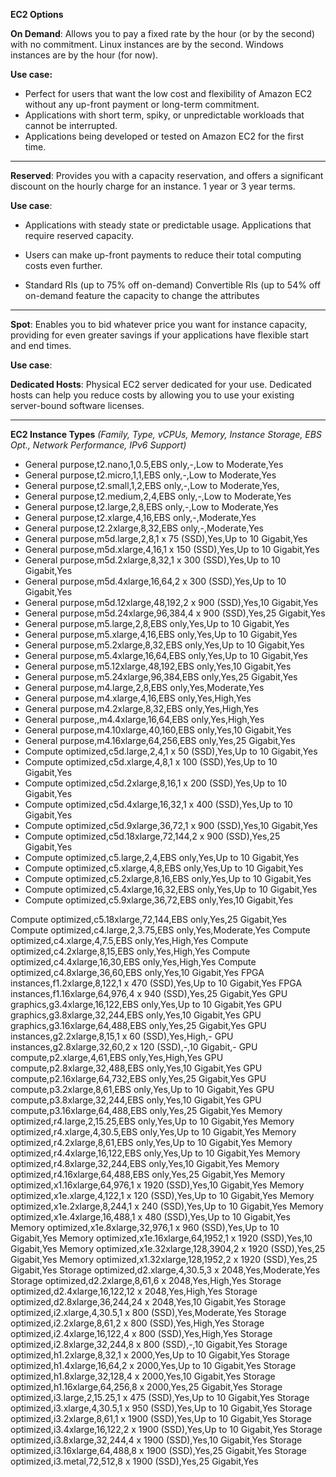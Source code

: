 **EC2 Options**

**On Demand**: Allows you to pay a fixed rate by the hour (or by the second) with no commitment. Linux instances are by the second. Windows instances are by the hour (for now).

**Use case:** 

 - Perfect for users that want the low cost and flexibility of Amazon
   EC2 without any up-front payment or long-term commitment.
 - Applications with short term, spiky, or unpredictable workloads that
   cannot be interrupted.
 - Applications being developed or tested on Amazon EC2 for the first
   time.

---

**Reserved**: Provides you with a capacity reservation, and offers a significant discount on the hourly charge for an instance. 1 year or 3 year terms.

**Use case**: 

 - Applications with steady state or predictable usage. Applications
   that require reserved capacity.

 - Users can make up-front payments to reduce their total computing
   costs even further.

 - Standard RIs (up to 75% off on-demand) Convertible RIs (up to 54% off
   on-demand feature the capacity to change the attributes

---

**Spot**: Enables you to bid whatever price you want for instance capacity, providing for even greater savings if your applications have flexible start and end times.

**Use case**:

**Dedicated Hosts**: Physical EC2 server dedicated for your use. Dedicated hosts can help you reduce costs by allowing you to use your existing server-bound software licenses.

---
**EC2 Instance Types**
*(Family, Type, vCPUs, Memory, Instance Storage, EBS Opt., Network Performance, IPv6 Support)*

 - General purpose,t2.nano,1,0.5,EBS only,-,Low to Moderate,Yes
 - General purpose,t2.micro,1,1,EBS only,-,Low to Moderate,Yes
 - General purpose,t2.small,1,2,EBS only,-,Low to Moderate,Yes,
 - General purpose,t2.medium,2,4,EBS only,-,Low to Moderate,Yes
 - General purpose,t2.large,2,8,EBS only,-,Low to Moderate,Yes
 - General purpose,t2.xlarge,4,16,EBS only,-,Moderate,Yes
 - General purpose,t2.2xlarge,8,32,EBS only,-,Moderate,Yes
 - General purpose,m5d.large,2,8,1 x 75 (SSD),Yes,Up to 10 Gigabit,Yes
 - General purpose,m5d.xlarge,4,16,1 x 150 (SSD),Yes,Up to 10
   Gigabit,Yes
 - General purpose,m5d.2xlarge,8,32,1 x 300 (SSD),Yes,Up to 10
   Gigabit,Yes
 - General purpose,m5d.4xlarge,16,64,2 x 300 (SSD),Yes,Up to 10
   Gigabit,Yes
 - General purpose,m5d.12xlarge,48,192,2 x 900 (SSD),Yes,10 Gigabit,Yes
 - General purpose,m5d.24xlarge,96,384,4 x 900 (SSD),Yes,25 Gigabit,Yes
 - General purpose,m5.large,2,8,EBS only,Yes,Up to 10 Gigabit,Yes
 - General purpose,m5.xlarge,4,16,EBS only,Yes,Up to 10 Gigabit,Yes
 - General purpose,m5.2xlarge,8,32,EBS only,Yes,Up to 10 Gigabit,Yes
 - General purpose,m5.4xlarge,16,64,EBS only,Yes,Up to 10 Gigabit,Yes
 - General purpose,m5.12xlarge,48,192,EBS only,Yes,10 Gigabit,Yes
 - General purpose,m5.24xlarge,96,384,EBS only,Yes,25 Gigabit,Yes
 - General purpose,m4.large,2,8,EBS only,Yes,Moderate,Yes
 - General purpose,m4.xlarge,4,16,EBS only,Yes,High,Yes
 - General purpose,m4.2xlarge,8,32,EBS only,Yes,High,Yes
 - General purpose,,m4.4xlarge,16,64,EBS only,Yes,High,Yes
 - General purpose,m4.10xlarge,40,160,EBS only,Yes,10 Gigabit,Yes
 - General purpose,m4.16xlarge,64,256,EBS only,Yes,25 Gigabit,Yes
 - Compute optimized,c5d.large,2,4,1 x 50 (SSD),Yes,Up to 10 Gigabit,Yes
 - Compute optimized,c5d.xlarge,4,8,1 x 100 (SSD),Yes,Up to 10
   Gigabit,Yes
 - Compute optimized,c5d.2xlarge,8,16,1 x 200 (SSD),Yes,Up to 10
   Gigabit,Yes
 - Compute optimized,c5d.4xlarge,16,32,1 x 400 (SSD),Yes,Up to 10
   Gigabit,Yes
 - Compute optimized,c5d.9xlarge,36,72,1 x 900 (SSD),Yes,10 Gigabit,Yes
 - Compute optimized,c5d.18xlarge,72,144,2 x 900 (SSD),Yes,25
   Gigabit,Yes
 - Compute optimized,c5.large,2,4,EBS only,Yes,Up to 10 Gigabit,Yes
 - Compute optimized,c5.xlarge,4,8,EBS only,Yes,Up to 10 Gigabit,Yes
 - Compute optimized,c5.2xlarge,8,16,EBS only,Yes,Up to 10 Gigabit,Yes
 - Compute optimized,c5.4xlarge,16,32,EBS only,Yes,Up to 10 Gigabit,Yes
 - Compute optimized,c5.9xlarge,36,72,EBS only,Yes,10 Gigabit,Yes

Compute optimized,c5.18xlarge,72,144,EBS only,Yes,25 Gigabit,Yes
Compute optimized,c4.large,2,3.75,EBS only,Yes,Moderate,Yes
Compute optimized,c4.xlarge,4,7.5,EBS only,Yes,High,Yes
Compute optimized,c4.2xlarge,8,15,EBS only,Yes,High,Yes
Compute optimized,c4.4xlarge,16,30,EBS only,Yes,High,Yes
Compute optimized,c4.8xlarge,36,60,EBS only,Yes,10 Gigabit,Yes
FPGA instances,f1.2xlarge,8,122,1 x 470 (SSD),Yes,Up to 10 Gigabit,Yes
FPGA instances,f1.16xlarge,64,976,4 x 940 (SSD),Yes,25 Gigabit,Yes
GPU graphics,g3.4xlarge,16,122,EBS only,Yes,Up to 10 Gigabit,Yes
GPU graphics,g3.8xlarge,32,244,EBS only,Yes,10 Gigabit,Yes
GPU graphics,g3.16xlarge,64,488,EBS only,Yes,25 Gigabit,Yes
GPU instances,g2.2xlarge,8,15,1 x 60 (SSD),Yes,High,-
GPU instances,g2.8xlarge,32,60,2 x 120 (SSD),-,10 Gigabit,-
GPU compute,p2.xlarge,4,61,EBS only,Yes,High,Yes
GPU compute,p2.8xlarge,32,488,EBS only,Yes,10 Gigabit,Yes
GPU compute,p2.16xlarge,64,732,EBS only,Yes,25 Gigabit,Yes
GPU compute,p3.2xlarge,8,61,EBS only,Yes,Up to 10 Gigabit,Yes
GPU compute,p3.8xlarge,32,244,EBS only,Yes,10 Gigabit,Yes
GPU compute,p3.16xlarge,64,488,EBS only,Yes,25 Gigabit,Yes
Memory optimized,r4.large,2,15.25,EBS only,Yes,Up to 10 Gigabit,Yes
Memory optimized,r4.xlarge,4,30.5,EBS only,Yes,Up to 10 Gigabit,Yes
Memory optimized,r4.2xlarge,8,61,EBS only,Yes,Up to 10 Gigabit,Yes
Memory optimized,r4.4xlarge,16,122,EBS only,Yes,Up to 10 Gigabit,Yes
Memory optimized,r4.8xlarge,32,244,EBS only,Yes,10 Gigabit,Yes
Memory optimized,r4.16xlarge,64,488,EBS only,Yes,25 Gigabit,Yes
Memory optimized,x1.16xlarge,64,976,1 x 1920 (SSD),Yes,10 Gigabit,Yes
Memory optimized,x1e.xlarge,4,122,1 x 120 (SSD),Yes,Up to 10 Gigabit,Yes
Memory optimized,x1e.2xlarge,8,244,1 x 240 (SSD),Yes,Up to 10 Gigabit,Yes
Memory optimized,x1e.4xlarge,16,488,1 x 480 (SSD),Yes,Up to 10 Gigabit,Yes
Memory optimized,x1e.8xlarge,32,976,1 x 960 (SSD),Yes,Up to 10 Gigabit,Yes
Memory optimized,x1e.16xlarge,64,1952,1 x 1920 (SSD),Yes,10 Gigabit,Yes
Memory optimized,x1e.32xlarge,128,3904,2 x 1920 (SSD),Yes,25 Gigabit,Yes
Memory optimized,x1.32xlarge,128,1952,2 x 1920 (SSD),Yes,25 Gigabit,Yes
Storage optimized,d2.xlarge,4,30.5,3 x 2048,Yes,Moderate,Yes
Storage optimized,d2.2xlarge,8,61,6 x 2048,Yes,High,Yes
Storage optimized,d2.4xlarge,16,122,12 x 2048,Yes,High,Yes
Storage optimized,d2.8xlarge,36,244,24 x 2048,Yes,10 Gigabit,Yes
Storage optimized,i2.xlarge,4,30.5,1 x 800 (SSD),Yes,Moderate,Yes
Storage optimized,i2.2xlarge,8,61,2 x 800 (SSD),Yes,High,Yes
Storage optimized,i2.4xlarge,16,122,4 x 800 (SSD),Yes,High,Yes
Storage optimized,i2.8xlarge,32,244,8 x 800 (SSD),-,10 Gigabit,Yes
Storage optimized,h1.2xlarge,8,32,1 x 2000,Yes,Up to 10 Gigabit,Yes
Storage optimized,h1.4xlarge,16,64,2 x 2000,Yes,Up to 10 Gigabit,Yes
Storage optimized,h1.8xlarge,32,128,4 x 2000,Yes,10 Gigabit,Yes
Storage optimized,h1.16xlarge,64,256,8 x 2000,Yes,25 Gigabit,Yes
Storage optimized,i3.large,2,15.25,1 x 475 (SSD),Yes,Up to 10 Gigabit,Yes
Storage optimized,i3.xlarge,4,30.5,1 x 950 (SSD),Yes,Up to 10 Gigabit,Yes
Storage optimized,i3.2xlarge,8,61,1 x 1900 (SSD),Yes,Up to 10 Gigabit,Yes
Storage optimized,i3.4xlarge,16,122,2 x 1900 (SSD),Yes,Up to 10 Gigabit,Yes
Storage optimized,i3.8xlarge,32,244,4 x 1900 (SSD),Yes,10 Gigabit,Yes
Storage optimized,i3.16xlarge,64,488,8 x 1900 (SSD),Yes,25 Gigabit,Yes
Storage optimized,i3.metal,72,512,8 x 1900 (SSD),Yes,25 Gigabit,Yes



<!--stackedit_data:
eyJoaXN0b3J5IjpbNDY2OTk1MTgwLDIxMTE0ODgyODAsLTE3NT
g3MDM0NTcsODc4ODU5MTQyXX0=
-->